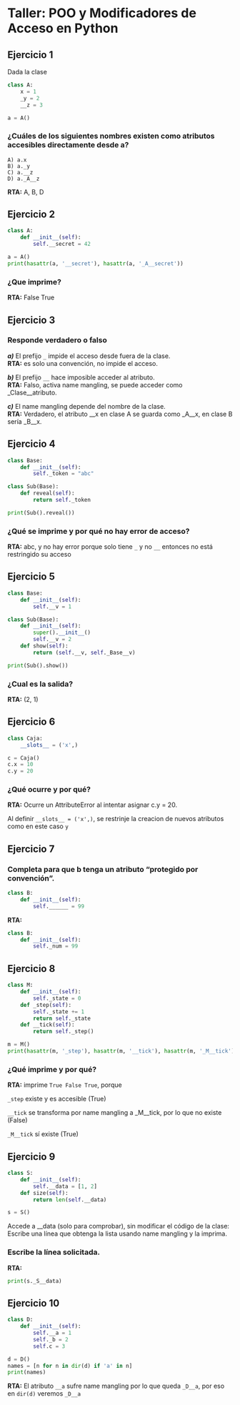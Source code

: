 # Taller: POO y Modificadores de Acceso en Python  

## Ejercicio 1
Dada la clase  

```python
class A:
    x = 1
    _y = 2
    __z = 3

a = A()

```
### ¿Cuáles de los siguientes nombres existen como atributos accesibles directamente desde a?

```
A) a.x
B) a._y
C) a.__z
D) a._A__z
```

**RTA:** A, B, D


## Ejercicio 2
```python
class A:
    def __init__(self):
        self.__secret = 42

a = A()
print(hasattr(a, '__secret'), hasattr(a, '_A__secret'))
```
### ¿Que imprime?

**RTA:** False True


## Ejercicio 3
### Responde verdadero o falso


**_a)_** El prefijo `_` impide el acceso desde fuera de la clase.  
**RTA:** es solo una convención, no impide el acceso.

**_b)_** El prefijo `__` hace imposible acceder al atributo.  
**RTA:** Falso, activa name mangling, se puede acceder como _Clase__atributo.  

**_c)_** El name mangling depende del nombre de la clase.  
**RTA:** Verdadero, el atributo __x en clase A se guarda como _A__x, en clase B sería _B__x.  


## Ejercicio 4
```python
class Base:
    def __init__(self):
        self._token = "abc"

class Sub(Base):
    def reveal(self):
        return self._token

print(Sub().reveal())
```
### ¿Qué se imprime y por qué no hay error de acceso?
**RTA:** abc, y no hay error porque solo tiene `_` y no `__` entonces no está restringido su acceso

## Ejercicio 5
```python
class Base:
    def __init__(self):
        self.__v = 1

class Sub(Base):
    def __init__(self):
        super().__init__()
        self.__v = 2
    def show(self):
        return (self.__v, self._Base__v)

print(Sub().show())
```
### ¿Cual es la salida?
**RTA:** (2, 1)

## Ejercicio 6
```python
class Caja:
    __slots__ = ('x',)

c = Caja()
c.x = 10
c.y = 20
```
### ¿Qué ocurre y por qué?
**RTA:** Ocurre un AttributeError al intentar asignar c.y = 20.


Al definir `__slots__ = ('x',)`, se restrinje la creacion de nuevos atributos como en este caso `y`

## Ejercicio 7
### Completa para que b tenga un atributo “protegido por convención”.

```python
class B:
    def __init__(self):
        self.______ = 99
```

**RTA:** 
```python
class B:
    def __init__(self):
        self._num = 99
```


## Ejercicio 8
```python
class M:
    def __init__(self):
        self._state = 0
    def _step(self):
        self._state += 1
        return self._state
    def __tick(self):
        return self._step()

m = M()
print(hasattr(m, '_step'), hasattr(m, '__tick'), hasattr(m, '_M__tick'))
```

### ¿Qué imprime y por qué?

**RTA:** imprime `True False True`, porque 

`_step` existe y es accesible (True)

`__tick` se transforma por name mangling a _M__tick, por lo que no existe (False)

`_M__tick` sí existe (True)


## Ejercicio 9

```python
class S:
    def __init__(self):
        self.__data = [1, 2]
    def size(self):
        return len(self.__data)

s = S()
```


Accede a __data (solo para comprobar), sin modificar el código de la clase: Escribe una línea que obtenga la lista usando name mangling y la imprima.

### Escribe la línea solicitada.

**RTA:** 
```python 
print(s._S__data)
```


## Ejercicio 10
```python
class D:
    def __init__(self):
        self.__a = 1
        self._b = 2
        self.c = 3

d = D()
names = [n for n in dir(d) if 'a' in n]
print(names)
```

**RTA:** El atributo `__a` sufre name mangling por lo que queda `_D__a`, por eso en `dir(d)` veremos `_D__a`


